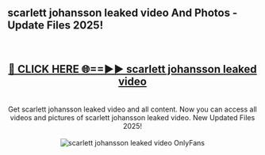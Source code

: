 <h2>scarlett johansson leaked video And Photos - Update Files 2025!</h2>
<br>
<div align="center">
<h2><a href="https://top-ai-tools.click/QrbHav" rel="nofollow">🔴 CLICK HERE 🌐==►► scarlett johansson leaked video</a></h2>
<br>
Get scarlett johansson leaked video and all content. Now you can access all videos and pictures of scarlett johansson leaked video. New Updated Files 2025!
<br>
<br>
<a href="https://top-ai-tools.click/QrbHav" rel="nofollow" data-target="animated-image.originalLink"><img src="https://i.ibb.co.com/WyWwxjT/player-gif2.gif" alt="scarlett johansson leaked video OnlyFans" style="max-width: 100%; display: inline-block;" data-target="animated-image.originalImage"></a>
</div>
<br>